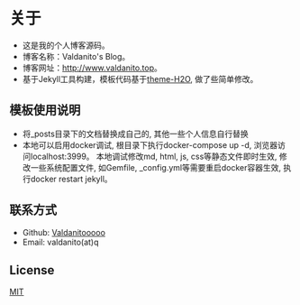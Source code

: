 # 关于

- 这是我的个人博客源码。
- 博客名称：Valdanito's Blog。
- 博客网址：<http://www.valdanito.top>。
- 基于Jekyll工具构建，模板代码基于[theme-H2O](https://github.com/kaeyleo/jekyll-theme-H2O), 做了些简单修改。

## 模板使用说明

- 将_posts目录下的文档替换成自己的, 其他一些个人信息自行替换
- 本地可以启用docker调试, 根目录下执行docker-compose up -d, 浏览器访问localhost:3999。 本地调试修改md, html, js, css等静态文件即时生效, 修改一些系统配置文件, 如Gemfile, _config.yml等需要重启docker容器生效, 执行docker restart jekyll。

## 联系方式

- Github: [Valdanitooooo](https://github.com/Valdanitooooo)
- Email: valdanito(at)q

## License

[MIT](http://opensource.org/licenses/MIT)
